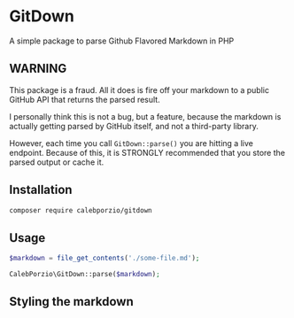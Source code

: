 # GitDown
A simple package to parse Github Flavored Markdown in PHP

## WARNING
This package is a fraud. All it does is fire off your markdown to a public GitHub API that returns the parsed result.

I personally think this is not a bug, but a feature, because the markdown is actually getting parsed by GitHub itself, and not a third-party library.

However, each time you call `GitDown::parse()` you are hitting a live endpoint. Because of this, it is STRONGLY recommended that you store the parsed output or cache it.

## Installation

```bash
composer require calebporzio/gitdown
```

## Usage

```php
$markdown = file_get_contents('./some-file.md');

CalebPorzio\GitDown::parse($markdown);
```

## Styling the markdown
